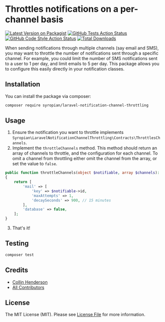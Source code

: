 # Throttles notifications on a per-channel basis

[![Latest Version on Packagist](https://img.shields.io/packagist/v/syropian/laravel-notification-channel-throttling.svg?style=flat-square)](https://packagist.org/packages/syropian/laravel-notification-channel-throttling)
[![GitHub Tests Action Status](https://img.shields.io/github/actions/workflow/status/syropian/laravel-notification-channel-throttling/run-tests.yml?branch=main&label=tests&style=flat-square)](https://github.com/syropian/laravel-notification-channel-throttling/actions?query=workflow%3Arun-tests+branch%3Amain)
[![GitHub Code Style Action Status](https://img.shields.io/github/actions/workflow/status/syropian/laravel-notification-channel-throttling/fix-php-code-style-issues.yml?branch=main&label=code%20style&style=flat-square)](https://github.com/syropian/laravel-notification-channel-throttling/actions?query=workflow%3A"Fix+PHP+code+style+issues"+branch%3Amain)
[![Total Downloads](https://img.shields.io/packagist/dt/syropian/laravel-notification-channel-throttling.svg?style=flat-square)](https://packagist.org/packages/syropian/laravel-notification-channel-throttling)

When sending notifications through multiple channels (say email and SMS), you may want to throttle the number of notifications sent through a specific channel. For example, you could limit the number of SMS notifications sent to a user to 1 per day, and limit emails to 5 per day. This package allows you to configure this easily directly in your notification classes.

## Installation

You can install the package via composer:

```bash
composer require syropian/laravel-notification-channel-throttling
```

## Usage

1. Ensure the notification you want to throttle implements `Syropian\LaravelNotificationChannelThrottling\Contracts\ThrottlesChannels`.
2. Implement the `throttleChannels` method. This method should return an array of channels to throttle, and the configuration for each channel. To omit a channel from throttling either omit the channel from the array, or set the value to `false`.

```php
public function throttleChannels(object $notifiable, array $channels): array
{
    return [
        'mail' => [
            'key' => $notifiable->id,
            'maxAttempts' => 1,
            'decaySeconds' => 900, // 15 minutes
        ],
        'database' => false,
    ];
}
```

3. That's it!

## Testing

```bash
composer test
```

## Credits

-   [Collin Henderson](https://github.com/syropian)
-   [All Contributors](../../contributors)

## License

The MIT License (MIT). Please see [License File](LICENSE.md) for more information.

